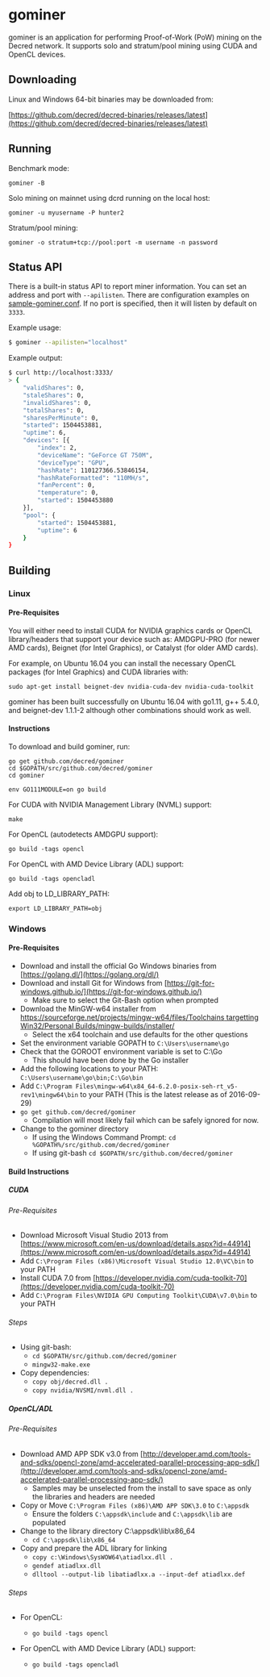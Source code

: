 # gominer

gominer is an application for performing Proof-of-Work (PoW) mining on the
Decred network.  It supports solo and stratum/pool mining using CUDA and
OpenCL devices.

## Downloading

Linux and Windows 64-bit binaries may be downloaded from:

[https://github.com/decred/decred-binaries/releases/latest](https://github.com/decred/decred-binaries/releases/latest)

## Running

Benchmark mode:

```
gominer -B
```

Solo mining on mainnet using dcrd running on the local host:

```
gominer -u myusername -P hunter2
```

Stratum/pool mining:

```
gominer -o stratum+tcp://pool:port -m username -n password
```

## Status API

There is a built-in status API to report miner information. You can set an
address and port with `--apilisten`. There are configuration examples on
[sample-gominer.conf](sample-gominer.conf). If no port is specified, then it
will listen by default on `3333`.

Example usage:

```sh
$ gominer --apilisten="localhost"
```

Example output:

```sh
$ curl http://localhost:3333/
> {
    "validShares": 0,
    "staleShares": 0,
    "invalidShares": 0,
    "totalShares": 0,
    "sharesPerMinute": 0,
    "started": 1504453881,
    "uptime": 6,
    "devices": [{
        "index": 2,
        "deviceName": "GeForce GT 750M",
        "deviceType": "GPU",
        "hashRate": 110127366.53846154,
        "hashRateFormatted": "110MH/s",
        "fanPercent": 0,
        "temperature": 0,
        "started": 1504453880
    }],
    "pool": {
        "started": 1504453881,
        "uptime": 6
    }
}
```

## Building

### Linux

#### Pre-Requisites

You will either need to install CUDA for NVIDIA graphics cards or OpenCL
library/headers that support your device such as: AMDGPU-PRO (for newer AMD
cards), Beignet (for Intel Graphics), or Catalyst (for older AMD cards).

For example, on Ubuntu 16.04 you can install the necessary OpenCL packages (for
Intel Graphics) and CUDA libraries with:

```
sudo apt-get install beignet-dev nvidia-cuda-dev nvidia-cuda-toolkit
```

gominer has been built successfully on Ubuntu 16.04 with go1.11,
g++ 5.4.0, and beignet-dev 1.1.1-2 although other combinations should work as
well.

#### Instructions

To download and build gominer, run:

```
go get github.com/decred/gominer
cd $GOPATH/src/github.com/decred/gominer
cd gominer

env GO111MODULE=on go build
```

For CUDA with NVIDIA Management Library (NVML) support:
```
make
```

For OpenCL (autodetects AMDGPU support):
```
go build -tags opencl
```

For OpenCL with AMD Device Library (ADL) support:
```
go build -tags opencladl
```

Add obj to LD_LIBRARY_PATH:

```
export LD_LIBRARY_PATH=obj
```

### Windows

#### Pre-Requisites

- Download and install the official Go Windows binaries from [https://golang.dl/](https://golang.org/dl/)
- Download and install Git for Windows from [https://git-for-windows.github.io/](https://git-for-windows.github.io/)
  * Make sure to select the Git-Bash option when prompted
- Download the MinGW-w64 installer from [https://sourceforge.net/projects/mingw-w64/files/Toolchains targetting Win32/Personal Builds/mingw-builds/installer/](https://sourceforge.net/projects/mingw-w64/files/Toolchains%20targetting%20Win32/Personal%20Builds/mingw-builds/installer/)
  * Select the x64 toolchain and use defaults for the other questions
- Set the environment variable GOPATH to `C:\Users\username\go`
- Check that the GOROOT environment variable is set to C:\Go
  * This should have been done by the Go installer
- Add the following locations to your PATH: `C:\Users\username\go\bin;C:\Go\bin`
- Add `C:\Program Files\mingw-w64\x84_64-6.2.0-posix-seh-rt_v5-rev1\mingw64\bin` to your PATH (This is the latest release as of 2016-09-29)
- `go get github.com/decred/gominer`
  * Compilation will most likely fail which can be safely ignored for now.
- Change to the gominer directory
  * If using the Windows Command Prompt:
  ```cd %GOPATH%/src/github.com/decred/gominer```
  * If using git-bash
  ```cd $GOPATH/src/github.com/decred/gominer```

#### Build Instructions

##### CUDA

###### Pre-Requisites

- Download Microsoft Visual Studio 2013 from [https://www.microsoft.com/en-us/download/details.aspx?id=44914](https://www.microsoft.com/en-us/download/details.aspx?id=44914)
- Add `C:\Program Files (x86)\Microsoft Visual Studio 12.0\VC\bin` to your PATH
- Install CUDA 7.0 from [https://developer.nvidia.com/cuda-toolkit-70](https://developer.nvidia.com/cuda-toolkit-70)
- Add `C:\Program Files\NVIDIA GPU Computing Toolkit\CUDA\v7.0\bin` to your PATH

###### Steps
- Using git-bash:
  * ```cd $GOPATH/src/github.com/decred/gominer```
  * ```mingw32-make.exe```
- Copy dependencies:
  * ```copy obj/decred.dll .```
  * ```copy nvidia/NVSMI/nvml.dll .```

##### OpenCL/ADL

###### Pre-Requisites

- Download AMD APP SDK v3.0 from [http://developer.amd.com/tools-and-sdks/opencl-zone/amd-accelerated-parallel-processing-app-sdk/](http://developer.amd.com/tools-and-sdks/opencl-zone/amd-accelerated-parallel-processing-app-sdk/)
  * Samples may be unselected from the install to save space as only the libraries and headers are needed
- Copy or Move `C:\Program Files (x86)\AMD APP SDK\3.0` to `C:\appsdk`
  * Ensure the folders `C:\appsdk\include` and `C:\appsdk\lib` are populated
- Change to the library directory C:\appsdk\lib\x86_64
  * ```cd C:\appsdk\lib\x86_64```
- Copy and prepare the ADL library for linking
  * ```copy c:\Windows\SysWOW64\atiadlxx.dll .```
  * ```gendef atiadlxx.dll```
  * ```dlltool --output-lib libatiadlxx.a --input-def atiadlxx.def```

###### Steps

- For OpenCL:
  * ```go build -tags opencl```

- For OpenCL with AMD Device Library (ADL) support:
  * ```go build -tags opencladl```
